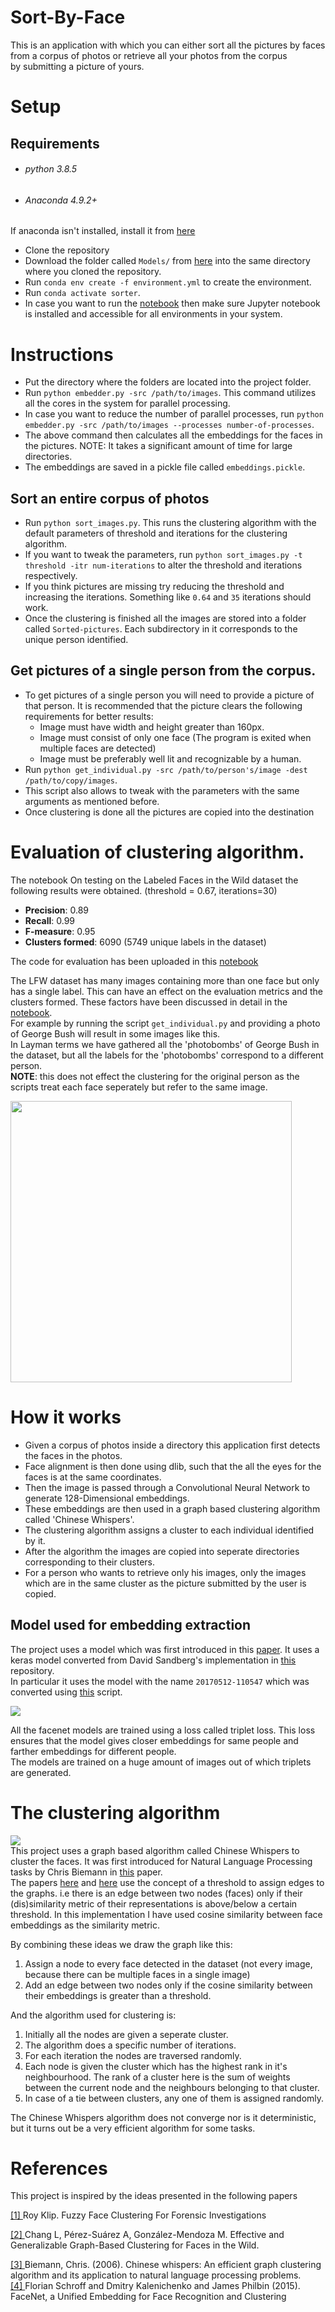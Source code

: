 # Sort-By-Face
This is an application with which you can either sort all the pictures by faces from a corpus of photos or retrieve all your photos from the corpus  
by submitting a picture of yours.

# Setup
## Requirements
- ###### python 3.8.5
- ###### Anaconda 4.9.2+  
If anaconda isn't installed, install it from [here](https://www.anaconda.com/products/individual)

- Clone the repository
- Download the folder called `Models/` from [here](https://drive.google.com/drive/folders/16QKtJwQusmANayPykb4cvTpVPwzZVAE8?usp=sharing) into the same directory where you cloned the repository.
- Run `conda env create -f environment.yml` to create the environment.
- Run `conda activate sorter`.
- In case you want to run the [notebook](evaluate.ipynb) then make sure Jupyter notebook is installed and accessible for all environments in your system.

# Instructions
- Put the directory where the folders are located into the project folder.
- Run `python embedder.py -src /path/to/images`. This command utilizes all the cores in the system for parallel processing.
- In case you want to reduce the number of parallel processes, run `python embedder.py -src /path/to/images --processes number-of-processes`.
- The above command then calculates all the embeddings for the faces in the pictures. NOTE: It takes a significant amount of time for large directories.
- The embeddings are saved in a pickle file called `embeddings.pickle`.
## Sort an entire corpus of photos
- Run `python sort_images.py`. This runs the clustering algorithm with the default parameters of threshold and iterations for the clustering algorithm.
- If you want to tweak the parameters, run `python sort_images.py -t threshold -itr num-iterations` to alter the threshold and iterations respectively.
- If you think pictures are missing try reducing the threshold and increasing the iterations. Something like `0.64` and `35` iterations should work.
- Once the clustering is finished all the images are stored into a folder called `Sorted-pictures`. Each subdirectory in it corresponds to the unique person identified.

## Get pictures of a single person from the corpus.
- To get pictures of a single person you will need to provide a picture of that person. It is recommended that the picture clears the following requirements
for better results:
    - Image must have width and height greater than 160px.
    - Image must consist of only one face (The program is exited when multiple faces are detected)
    - Image must be preferably well lit and recognizable by a human.
- Run `python get_individual.py -src /path/to/person's/image -dest /path/to/copy/images`.
- This script also allows to tweak with the parameters with the same arguments as mentioned before.
- Once clustering is done all the pictures are copied into the destination

# Evaluation of clustering algorithm.
The notebook 
On testing on the Labeled Faces in the Wild dataset the following results were obtained. (threshold = 0.67, iterations=30)
- **Precision**: 0.89
- **Recall**: 0.99
- **F-measure**: 0.95
- **Clusters formed**: 6090 (5749 unique labels in the dataset)

The code for evaluation has been uploaded in this [notebook](evaluate.ipynb)

The LFW dataset has many images containing more than one face but only has a single label. This can have an effect on the evaluation metrics and the clusters formed. These factors have been discussed in detail in the [notebook](evaluate.ipynb).  
For example by running the script `get_individual.py` and providing a photo of George Bush will result in some images like this.   
In Layman terms we have gathered all the 'photobombs' of George Bush in the dataset, but all the labels for the 'photobombs' correspond to a different person.  
**NOTE**: this does not effect the clustering for the original person as the scripts treat each face seperately but refer to the same image.  
  
<img src="assets\photobomb.jpg" width=450px> 

# How it works
- Given a corpus of photos inside a directory this application first detects the faces in the photos.
- Face alignment is then done using dlib, such that the all the eyes for the faces is at the same coordinates.
- Then the image is passed through a Convolutional Neural Network to generate 128-Dimensional embeddings. 
- These embeddings are then used in a graph based clustering algorithm called 'Chinese Whispers'.  
- The clustering algorithm assigns a cluster to each individual identified by it.  
- After the algorithm the images are copied into seperate directories corresponding to their clusters.
- For a person who wants to retrieve only his images, only the images which are in the same cluster as the picture submitted by the user is copied.

## Model used for embedding extraction
The project uses a model which was first introduced in this [paper](https://arxiv.org/abs/1503.03832). It uses a keras model converted from 
David Sandberg's implementation in [this](https://github.com/davidsandberg/facenet) repository.  
In particular it uses the model with the name `20170512-110547` which was converted using [this](https://github.com/nyoki-mtl/keras-facenet/blob/master/notebook/tf_to_keras.ipynb) script.

![](assets\triplet-loss.png)

All the facenet models are trained using a loss called triplet loss. This loss ensures that the model gives closer embeddings for same people and farther embeddings for different people.  
The models are trained on a huge amount of images out of which triplets are generated.

# The clustering algorithm
![](assets\CW.png)  
This project uses a graph based algorithm called Chinese Whispers to cluster the faces. It was first introduced for Natural Language Processing tasks by Chris Biemann in [this](https://www.researchgate.net/publication/228670574_Chinese_whispers_An_efficient_graph_clustering_algorithm_and_its_application_to_natural_language_processing_problems) paper.   
The papers [here](https://repository.tudelft.nl/islandora/object/uuid:a9f82787-ac3d-4ff1-8239-4f3c1c6414b9) and [here](https://www.hindawi.com/journals/cin/2019/6065056/) use the concept of a threshold to assign edges to the graphs. i.e there is an edge between two nodes (faces) only if their (dis)similarity metric of their representations is above/below a certain threshold. In this implementation I have used cosine similarity between face embeddings as the similarity metric.  

By combining these ideas we draw the graph like this:
1. Assign a node to every face detected in the dataset (not every image, because there can be multiple faces in a single image)
2. Add an edge between two nodes only if the cosine similarity between their embeddings is greater than a threshold.

And the algorithm used for clustering is:
1. Initially all the nodes are given a seperate cluster.
2. The algorithm does a specific number of iterations.
3. For each iteration the nodes are traversed randomly.
4. Each node is given the cluster which has the highest rank in it's neighbourhood. The rank of a cluster here is the sum of weights between the current node and the neighbours belonging to that cluster.
5. In case of a tie between clusters, any one of them is assigned randomly.  

The Chinese Whispers algorithm does not converge nor is it deterministic, but it turns out be a very efficient algorithm for some tasks.

# References
This project is inspired by the ideas presented in the following papers

[[1] ](https://repository.tudelft.nl/islandora/object/uuid:a9f82787-ac3d-4ff1-8239-4f3c1c6414b9)Roy Klip. Fuzzy Face Clustering For Forensic Investigations

[[2] ](https://www.hindawi.com/journals/cin/2019/6065056/)Chang L, Pérez-Suárez A, González-Mendoza M. Effective and Generalizable Graph-Based Clustering for Faces in the Wild.

[[3] ](https://www.researchgate.net/publication/228670574_Chinese_whispers_An_efficient_graph_clustering_algorithm_and_its_application_to_natural_language_processing_problems) Biemann, Chris. (2006). Chinese whispers: An efficient graph clustering algorithm and its application to natural language processing problems.  
[[4] ](https://arxiv.org/abs/1503.03832)Florian Schroff and Dmitry Kalenichenko and James Philbin (2015). FaceNet, a Unified Embedding for Face Recognition and Clustering